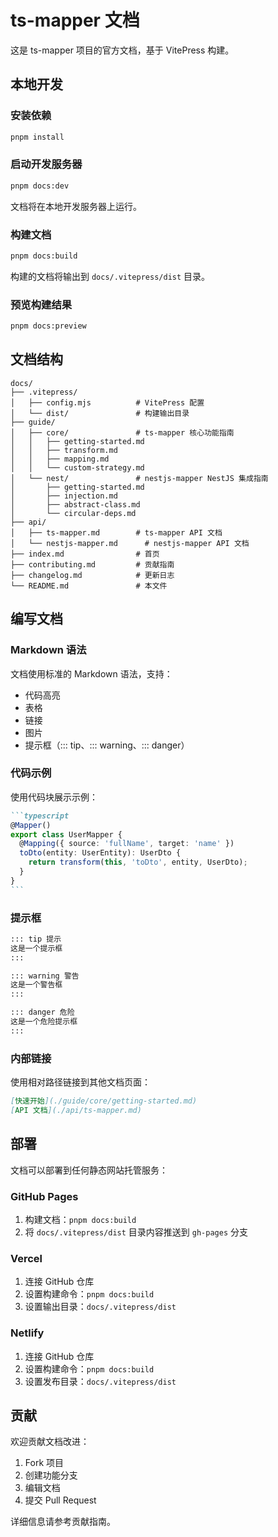 # ts-mapper 文档

这是 ts-mapper 项目的官方文档，基于 VitePress 构建。

## 本地开发

### 安装依赖

```bash
pnpm install
```

### 启动开发服务器

```bash
pnpm docs:dev
```

文档将在本地开发服务器上运行。

### 构建文档

```bash
pnpm docs:build
```

构建的文档将输出到 `docs/.vitepress/dist` 目录。

### 预览构建结果

```bash
pnpm docs:preview
```

## 文档结构

```
docs/
├── .vitepress/
│   ├── config.mjs          # VitePress 配置
│   └── dist/               # 构建输出目录
├── guide/
│   ├── core/               # ts-mapper 核心功能指南
│   │   ├── getting-started.md
│   │   ├── transform.md
│   │   ├── mapping.md
│   │   └── custom-strategy.md
│   └── nest/               # nestjs-mapper NestJS 集成指南
│       ├── getting-started.md
│       ├── injection.md
│       ├── abstract-class.md
│       └── circular-deps.md
├── api/
│   ├── ts-mapper.md        # ts-mapper API 文档
│   └── nestjs-mapper.md      # nestjs-mapper API 文档
├── index.md                # 首页
├── contributing.md         # 贡献指南
├── changelog.md            # 更新日志
└── README.md               # 本文件
```

## 编写文档

### Markdown 语法

文档使用标准的 Markdown 语法，支持：

- 代码高亮
- 表格
- 链接
- 图片
- 提示框（::: tip、::: warning、::: danger）

### 代码示例

使用代码块展示示例：

````markdown
```typescript
@Mapper()
export class UserMapper {
  @Mapping({ source: 'fullName', target: 'name' })
  toDto(entity: UserEntity): UserDto {
    return transform(this, 'toDto', entity, UserDto);
  }
}
```
````

### 提示框

```markdown
::: tip 提示
这是一个提示框
:::

::: warning 警告
这是一个警告框
:::

::: danger 危险
这是一个危险提示框
:::
```

### 内部链接

使用相对路径链接到其他文档页面：

```markdown
[快速开始](./guide/core/getting-started.md)
[API 文档](./api/ts-mapper.md)
```

## 部署

文档可以部署到任何静态网站托管服务：

### GitHub Pages

1. 构建文档：`pnpm docs:build`
2. 将 `docs/.vitepress/dist` 目录内容推送到 `gh-pages` 分支

### Vercel

1. 连接 GitHub 仓库
2. 设置构建命令：`pnpm docs:build`
3. 设置输出目录：`docs/.vitepress/dist`

### Netlify

1. 连接 GitHub 仓库
2. 设置构建命令：`pnpm docs:build`
3. 设置发布目录：`docs/.vitepress/dist`

## 贡献

欢迎贡献文档改进：

1. Fork 项目
2. 创建功能分支
3. 编辑文档
4. 提交 Pull Request

详细信息请参考贡献指南。
